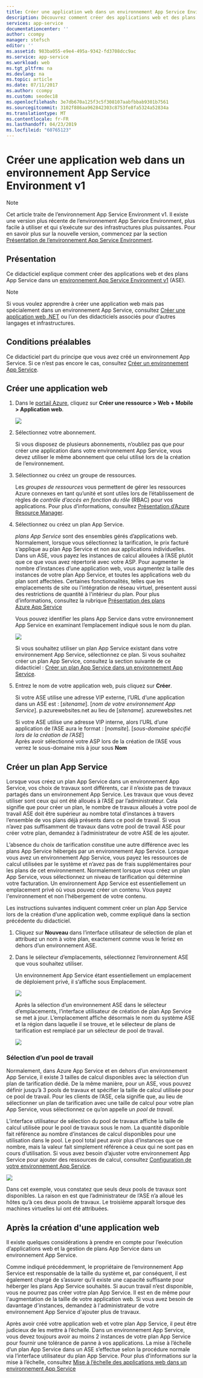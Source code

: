 ```yaml
---
title: Créer une application web dans un environnement App Service Environment v1 - Azure
description: Découvrez comment créer des applications web et des plans App Service dans un environnement App Service Environment v1
services: app-service
documentationcenter: ''
author: ccompy
manager: stefsch
editor: ''
ms.assetid: 983ba055-e9e4-495a-9342-fd3708dcc9ac
ms.service: app-service
ms.workload: web
ms.tgt_pltfrm: na
ms.devlang: na
ms.topic: article
ms.date: 07/11/2017
ms.author: ccompy
ms.custom: seodec18
ms.openlocfilehash: 3e7db670a125f3c5f308107aabfbbab9301b7561
ms.sourcegitcommit: 3102f886aa962842303c8753fe8fa5324a52834a
ms.translationtype: MT
ms.contentlocale: fr-FR
ms.lasthandoff: 04/23/2019
ms.locfileid: "60765123"
---
```

# <a name="create-a-web-app-in-an-app-service-environment-v1"></a>Créer une application web dans un environnement App Service Environment v1

> [!NOTE]
> Cet article traite de l’environnement App Service Environment v1.  Il existe une version plus récente de l’environnement App Service Environment, plus facile à utiliser et qui s’exécute sur des infrastructures plus puissantes. Pour en savoir plus sur la nouvelle version, commencez par la section [Présentation de l’environnement App Service Environment](intro.md).
> 

## <a name="overview"></a>Présentation
Ce didacticiel explique comment créer des applications web et des plans App Service dans un [environnement App Service Environment v1](app-service-app-service-environment-intro.md) (ASE). 

> [!NOTE]
> Si vous voulez apprendre à créer une application web mais pas spécialement dans un environnement App Service, consultez [Créer une application web .NET](../app-service-web-get-started-dotnet.md) ou l’un des didacticiels associés pour d’autres langages et infrastructures.
> 
> 

## <a name="prerequisites"></a>Conditions préalables
Ce didacticiel part du principe que vous avez créé un environnement App Service. Si ce n’est pas encore le cas, consultez [Créer un environnement App Service](app-service-web-how-to-create-an-app-service-environment.md). 

## <a name="create-a-web-app"></a>Créer une application web
1. Dans le [portail Azure](https://portal.azure.com/), cliquez sur **Créer une ressource > Web + Mobile > Application web**. 
   
    ![][1]
2. Sélectionnez votre abonnement.  
   
    Si vous disposez de plusieurs abonnements, n’oubliez pas que pour créer une application dans votre environnement App Service, vous devez utiliser le même abonnement que celui utilisé lors de la création de l’environnement. 
3. Sélectionnez ou créez un groupe de ressources.
   
    Les *groupes de ressources* vous permettent de gérer les ressources Azure connexes en tant qu’unité et sont utiles lors de l’établissement de règles de *contrôle d’accès en fonction du rôle* (RBAC) pour vos applications. Pour plus d’informations, consultez [Présentation d’Azure Resource Manager][ResourceGroups]. 
4. Sélectionnez ou créez un plan App Service.
   
    *plans App Service* sont des ensembles gérés d’applications web.  Normalement, lorsque vous sélectionnez la tarification, le prix facturé s’applique au plan App Service et non aux applications individuelles. Dans un ASE, vous payez les instances de calcul allouées à l’ASE plutôt que ce que vous avez répertorié avec votre ASP.  Pour augmenter le nombre d’instances d’une application web, vous augmentez la taille des instances de votre plan App Service, et toutes les applications web du plan sont affectées.  Certaines fonctionnalités, telles que les emplacements de site ou l'intégration de réseau virtuel, présentent aussi des restrictions de quantité à l'intérieur du plan.  Pour plus d’informations, consultez la rubrique [Présentation des plans Azure App Service](../overview-hosting-plans.md)
   
    Vous pouvez identifier les plans App Service dans votre environnement App Service en examinant l’emplacement indiqué sous le nom du plan.  
   
    ![][5]
   
    Si vous souhaitez utiliser un plan App Service existant dans votre environnement App Service, sélectionnez ce plan. Si vous souhaitez créer un plan App Service, consultez la section suivante de ce didacticiel : [Créer un plan App Service dans un environnement App Service](#createplan).
5. Entrez le nom de votre application web, puis cliquez sur **Créer**. 
   
    Si votre ASE utilise une adresse VIP externe, l’URL d’une application dans un ASE est : [*sitename*]. [*nom de votre environnement App Service*]. p.azurewebsites.net au lieu de [*sitename*]. azurewebsites.net
   
    Si votre ASE utilise une adresse VIP interne, alors l’URL d’une application de l’ASE aura le format : [*nomsite*]. [*sous-domaine spécifié lors de la création de l’ASE*]   
    Après avoir sélectionné votre ASP lors de la création de l’ASE vous verrez le sous-domaine mis à jour sous **Nom**

## <a name="createplan"></a> Créer un plan App Service
Lorsque vous créez un plan App Service dans un environnement App Service, vos choix de travaux sont différents, car il n’existe pas de travaux partagés dans un environnement App Service.  Les travaux que vous devez utiliser sont ceux qui ont été alloués à l’ASE par l’administrateur.  Cela signifie que pour créer un plan, le nombre de travaux alloués à votre pool de travail ASE doit être supérieur au nombre total d’instances à travers l’ensemble de vos plans déjà présents dans ce pool de travail.  Si vous n’avez pas suffisamment de travaux dans votre pool de travail ASE pour créer votre plan, demandez à l’administrateur de votre ASE de les ajouter.

L’absence du choix de tarification constitue une autre différence avec les plans App Service hébergés par un environnement App Service.  Lorsque vous avez un environnement App Service, vous payez les ressources de calcul utilisées par le système et n’avez pas de frais supplémentaires pour les plans de cet environnement.  Normalement lorsque vous créez un plan App Service, vous sélectionnez un niveau de tarification qui détermine votre facturation.  Un environnement App Service est essentiellement un emplacement privé où vous pouvez créer un contenu.  Vous payez l'environnement et non l'hébergement de votre contenu.

Les instructions suivantes indiquent comment créer un plan App Service lors de la création d’une application web, comme expliqué dans la section précédente du didacticiel.

1. Cliquez sur **Nouveau** dans l’interface utilisateur de sélection de plan et attribuez un nom à votre plan, exactement comme vous le feriez en dehors d’un environnement ASE.
2. Dans le sélecteur d’emplacements, sélectionnez l’environnement ASE que vous souhaitez utiliser.
   
    Un environnement App Service étant essentiellement un emplacement de déploiement privé, il s’affiche sous Emplacement. 
   
    ![][2]
   
    Après la sélection d’un environnement ASE dans le sélecteur d’emplacements, l’interface utilisateur de création de plan App Service se met à jour.  L’emplacement affiche désormais le nom du système ASE et la région dans laquelle il se trouve, et le sélecteur de plans de tarification est remplacé par un sélecteur de pool de travail.  
   
    ![][3]

### <a name="selecting-a-worker-pool"></a>Sélection d’un pool de travail
Normalement, dans Azure App Service et en dehors d’un environnement App Service, il existe 3 tailles de calcul disponibles avec la sélection d’un plan de tarification dédié.  De la même manière, pour un ASE, vous pouvez définir jusqu’à 3 pools de travaux et spécifier la taille de calcul utilisée pour ce pool de travail.  Pour les clients de l’ASE, cela signifie que, au lieu de sélectionner un plan de tarification avec une taille de calcul pour votre plan App Service, vous sélectionnez ce qu’on appelle un *pool de travail*.  

L’interface utilisateur de sélection du pool de travaux affiche la taille de calcul utilisée pour le pool de travaux sous le nom.  La quantité disponible fait référence au nombre d’instances de calcul disponibles pour une utilisation dans le pool.  Le pool total peut avoir plus d’instances que ce nombre, mais la valeur fait simplement référence à ceux qui ne sont pas en cours d’utilisation.  Si vous avez besoin d’ajuster votre environnement App Service pour ajouter des ressources de calcul, consultez [Configuration de votre environnement App Service](app-service-web-configure-an-app-service-environment.md).

![][4]

Dans cet exemple, vous constatez que seuls deux pools de travaux sont disponibles. La raison en est que l’administrateur de l’ASE n’a alloué les hôtes qu’à ces deux pools de travaux.  Le troisième apparaît lorsque des machines virtuelles lui ont été attribuées.  

## <a name="after-web-app-creation"></a>Après la création d'une application web
Il existe quelques considérations à prendre en compte pour l’exécution d’applications web et la gestion de plans App Service dans un environnement App Service.  

Comme indiqué précédemment, le propriétaire de l’environnement App Service est responsable de la taille du système et, par conséquent, il est également chargé de s’assurer qu’il existe une capacité suffisante pour héberger les plans App Service souhaités. Si aucun travail n’est disponible, vous ne pourrez pas créer votre plan App Service.  Il est en de même pour l'augmentation de la taille de votre application web.  Si vous avez besoin de davantage d'instances, demandez à l'administrateur de votre environnement App Service d'ajouter plus de travaux.

Après avoir créé votre application web et votre plan App Service, il peut être judicieux de les mettre à l’échelle.  Dans un environnement App Service, vous devez toujours avoir au moins 2 instances de votre plan App Service pour fournir une tolérance de panne à vos applications.  La mise à l’échelle d’un plan App Service dans un ASE s’effectue selon la procédure normale via l’interface utilisateur du plan App Service.  Pour plus d’informations sur la mise à l’échelle, consultez [Mise à l’échelle des applications web dans un environnement App Service](app-service-web-scale-a-web-app-in-an-app-service-environment.md)

<!--Image references-->
[1]: ./media/app-service-web-how-to-create-a-web-app-in-an-ase/createaspnewwebapp.png
[2]: ./media/app-service-web-how-to-create-a-web-app-in-an-ase/createasplocation.png
[3]: ./media/app-service-web-how-to-create-a-web-app-in-an-ase/createaspselected.png
[4]: ./media/app-service-web-how-to-create-a-web-app-in-an-ase/createaspworkerpool.png
[5]: ./media/app-service-web-how-to-create-a-web-app-in-an-ase/selectaspinase.png

<!--Links-->
[WhatisASE]: app-service-app-service-environment-intro.md
[Appserviceplans]: ../overview-hosting-plans.md
[HowtoCreateASE]: app-service-web-how-to-create-an-app-service-environment.md
[HowtoScale]: app-service-web-scale-a-web-app-in-an-app-service-environment.md
[HowtoConfigureASE]: app-service-web-configure-an-app-service-environment.md
[ResourceGroups]: ../../azure-resource-manager/resource-group-overview.md
[AzurePowershell]: https://azure.microsoft.com/documentation/articles/powershell-install-configure/
